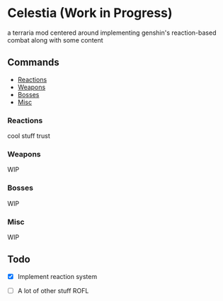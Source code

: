# Celestia (Work in Progress)

a terraria mod centered around implementing genshin's reaction-based combat along with some content

## Commands
* [Reactions](#reactions)
* [Weapons](#weapons)
* [Bosses](#bosses)
* [Misc](#misc)


### Reactions
cool stuff trust

### Weapons
WIP

### Bosses
WIP

### Misc
WIP

## Todo
-   [x] Implement reaction system
-   [ ] A lot of other stuff ROFL


